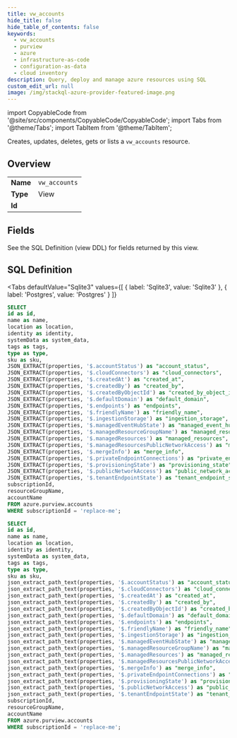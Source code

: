 ```yaml
--- 
title: vw_accounts
hide_title: false
hide_table_of_contents: false
keywords:
  - vw_accounts
  - purview
  - azure
  - infrastructure-as-code
  - configuration-as-data
  - cloud inventory
description: Query, deploy and manage azure resources using SQL
custom_edit_url: null
image: /img/stackql-azure-provider-featured-image.png
---
```


import CopyableCode from '@site/src/components/CopyableCode/CopyableCode';
import Tabs from '@theme/Tabs';
import TabItem from '@theme/TabItem';

Creates, updates, deletes, gets or lists a <code>vw_accounts</code> resource.

## Overview
<table><tbody>
<tr><td><b>Name</b></td><td><code>vw_accounts</code></td></tr>
<tr><td><b>Type</b></td><td>View</td></tr>
<tr><td><b>Id</b></td><td><CopyableCode code="azure.purview.vw_accounts" /></td></tr>
</tbody></table>

## Fields

See the SQL Definition (view DDL) for fields returned by this view.

## SQL Definition

<Tabs
defaultValue="Sqlite3"
values={[
{ label: 'Sqlite3', value: 'Sqlite3' },
{ label: 'Postgres', value: 'Postgres' }
]}
>
<TabItem value="Sqlite3">

```sql
SELECT
id as id,
name as name,
location as location,
identity as identity,
systemData as system_data,
tags as tags,
type as type,
sku as sku,
JSON_EXTRACT(properties, '$.accountStatus') as "account_status",
JSON_EXTRACT(properties, '$.cloudConnectors') as "cloud_connectors",
JSON_EXTRACT(properties, '$.createdAt') as "created_at",
JSON_EXTRACT(properties, '$.createdBy') as "created_by",
JSON_EXTRACT(properties, '$.createdByObjectId') as "created_by_object_id",
JSON_EXTRACT(properties, '$.defaultDomain') as "default_domain",
JSON_EXTRACT(properties, '$.endpoints') as "endpoints",
JSON_EXTRACT(properties, '$.friendlyName') as "friendly_name",
JSON_EXTRACT(properties, '$.ingestionStorage') as "ingestion_storage",
JSON_EXTRACT(properties, '$.managedEventHubState') as "managed_event_hub_state",
JSON_EXTRACT(properties, '$.managedResourceGroupName') as "managed_resource_group_name",
JSON_EXTRACT(properties, '$.managedResources') as "managed_resources",
JSON_EXTRACT(properties, '$.managedResourcesPublicNetworkAccess') as "managed_resources_public_network_access",
JSON_EXTRACT(properties, '$.mergeInfo') as "merge_info",
JSON_EXTRACT(properties, '$.privateEndpointConnections') as "private_endpoint_connections",
JSON_EXTRACT(properties, '$.provisioningState') as "provisioning_state",
JSON_EXTRACT(properties, '$.publicNetworkAccess') as "public_network_access",
JSON_EXTRACT(properties, '$.tenantEndpointState') as "tenant_endpoint_state",
subscriptionId,
resourceGroupName,
accountName
FROM azure.purview.accounts
WHERE subscriptionId = 'replace-me';
```

</TabItem>
<TabItem value="Postgres">

```sql
SELECT
id as id,
name as name,
location as location,
identity as identity,
systemData as system_data,
tags as tags,
type as type,
sku as sku,
json_extract_path_text(properties, '$.accountStatus') as "account_status",
json_extract_path_text(properties, '$.cloudConnectors') as "cloud_connectors",
json_extract_path_text(properties, '$.createdAt') as "created_at",
json_extract_path_text(properties, '$.createdBy') as "created_by",
json_extract_path_text(properties, '$.createdByObjectId') as "created_by_object_id",
json_extract_path_text(properties, '$.defaultDomain') as "default_domain",
json_extract_path_text(properties, '$.endpoints') as "endpoints",
json_extract_path_text(properties, '$.friendlyName') as "friendly_name",
json_extract_path_text(properties, '$.ingestionStorage') as "ingestion_storage",
json_extract_path_text(properties, '$.managedEventHubState') as "managed_event_hub_state",
json_extract_path_text(properties, '$.managedResourceGroupName') as "managed_resource_group_name",
json_extract_path_text(properties, '$.managedResources') as "managed_resources",
json_extract_path_text(properties, '$.managedResourcesPublicNetworkAccess') as "managed_resources_public_network_access",
json_extract_path_text(properties, '$.mergeInfo') as "merge_info",
json_extract_path_text(properties, '$.privateEndpointConnections') as "private_endpoint_connections",
json_extract_path_text(properties, '$.provisioningState') as "provisioning_state",
json_extract_path_text(properties, '$.publicNetworkAccess') as "public_network_access",
json_extract_path_text(properties, '$.tenantEndpointState') as "tenant_endpoint_state",
subscriptionId,
resourceGroupName,
accountName
FROM azure.purview.accounts
WHERE subscriptionId = 'replace-me';
```

</TabItem>
</Tabs>
